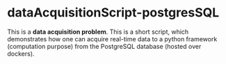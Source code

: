 # dataAcquisitionScript-postgresSQL
This is a **data acquisition problem**. This is a short script, which demonstrates how one can acquire real-time data to a python framework (computation purpose) from the PostgreSQL database (hosted over dockers). 
